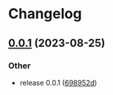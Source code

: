 # Changelog

## [0.0.1](https://github.com/spectrocloud-labs/valid8or/compare/v0.0.1...v0.0.1) (2023-08-25)


### Other

* release 0.0.1 ([698952d](https://github.com/spectrocloud-labs/valid8or/commit/698952df2073ccc85315bc162ef4871ad3a25c7a))
